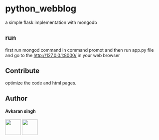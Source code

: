 # python_webblog
a simple flask implementation with mongodb

## run
first run mongod command in command promot and then run app.py file and go to the
http://127.0.0.1:8000/ in your web browser

## Contribute
optimize the code and html pages.

## Author
#### Avkaran singh

[<img src="https://image.flaticon.com/icons/svg/34/34238.svg" width="50" padding="10">](https://twitter.com/avsingh07492100)
[<img src="https://upload.wikimedia.org/wikipedia/commons/9/91/Octicons-mark-github.svg" width="50" padding="10">](https://github.com/avsingh999)

